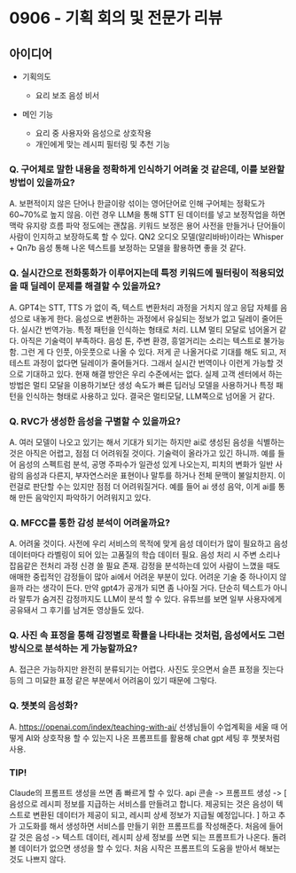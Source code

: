 # 0906 - 기획 회의 및 전문가 리뷰

## 아이디어
- 기획의도   
    - 요리 보조 음성 비서

- 메인 기능    
    - 요리 중 사용자와 음성으로 상호작용 
    - 개인에게 맞는 레시피 필터링 및 추천 기능



### Q. 구어체로 말한 내용을 정확하게 인식하기 어려울 것 같은데, 이를 보완할 방법이 있을까요?
A. 보편적이지 않은 단어나 한글이랑 섞이는 영어단어로 인해 구어체는 정확도가 60~70%로 높지 않음. 이런 경우 LLM을 통해 STT 된 데이터를 넣고 보정작업을 하면 맥락 유지랑 흐름 파악 정도에는 괜찮음. 키워드 보정은 용어 사전을 만들거나 단어들이 사람이 인지하고 보장하도록 할 수 있다. QN2 오디오 모델(알리바바)이라는 Whisper + Qn7b 음성 통해 나온 텍스트를 보정하는 모델을 활용하면 좋을 것 같다.

### Q. 실시간으로 전화통화가 이루어지는데 특정 키워드에 필터링이 적용되었을 때 딜레이 문제를 해결할 수 있을까요?
A. GPT4는 STT, TTS 가 없이 즉, 텍스트 변환처리 과정을 거치지 않고 응답 자체를 음성으로 내놓게 한다. 음성으로 변환하는 과정에서 유실되는 정보가 없고 딜레이 줄어든다.
실시간 번역가능. 특정 패턴을 인식하는 형태로 처리. LLM 멀티 모달로 넘어올거 같다. 아직은 기술력이 부족하다. 음성 톤, 주변 환경, 흥얼거리는 소리는 텍스트로 불가능함. 그런 게 다 인풋, 아웃풋으로 나올 수 있다. 저게 곧 나올거다로 기대를 해도 되고, 저 테스트 과정이 없다면 딜레이가 줄어들거다. 그래서 실시간 번역이나 이런게 가능할 것으로 기대하고 있다. 현재 해결 방안은 우리 수준에서는 없다. 실제 고객 센터에서 하는 방법은 멀티 모달을 이용하기보단 생성 속도가 빠른 딥러닝 모델을 사용하거나 특정 패턴을 인식하는 형태로 사용하고 있다. 결국은 멀티모달, LLM쪽으로 넘어올 거 같다.


### Q. RVC가 생성한 음성을 구별할 수 있을까요?
A. 여러 모델이 나오고 있기는 해서 기대가 되기는 하지만 ai로 생성된 음성을 식별하는 것은 아직은 어렵고, 점점 더 어려워질 것이다. 기술력이 올라가고 있긴 하니까. 예를 들어 음성의 스펙트럼 분석, 공명 주파수가 일관성 있게 나오는지, 피치의 변화가 일반 사람의 음성과 다른지, 부자연스러운 표현이나 말투를 하거나 전체 문맥이 불일치한지. 이런걸로 판단할 수는 있지만 점점 더 어려워질거다. 예를 들어 ai 생성 음악, 이게 ai를 통해 만든 음악인지 파악하기 어려워지고 있다.

### Q. MFCC를 통한 감성 분석이 어려울까요?
A. 어려울 것이다. 사전에 우리 서비스의 목적에 맞게 음성 데이터가 많이 필요하고 음성 데이터마다 라벨링이 되어 있는 고품질의 학습 데이터 필요. 음성 처리 시 주변 소리나 잡음같은 전처리 과정 신경 쓸 필요 존재. 감정을 분석하는데 있어 사람이 느꼈을 때도 애매한 중립적인 감정들이 많아 ai에서 어려운 부분이 있다. 어려운 기술 중 하나이지 않을까 라는 생각이 든다. 만약 gpt4가 공개가 되면 좀 나아질 거다. 단순히 텍스트가 아니라 말투가 숨겨진 감정까지도 LLM이 분석 할 수 있다. 유튜브를 보면 일부 사용자에게 공유돼서 그 후기를 남겨둔 영상들도 있다.

### Q. 사진 속 표정을 통해 감정별로 확률을 나타내는 것처럼, 음성에서도 그런 방식으로 분석하는 게 가능할까요?
A. 접근은 가능하지만 완전히 분류되기는 어렵다. 사진도 웃으면서 슬픈 표정을 짓는다 등의 그 미묘한 표정 같은 부분에서 어려움이 있기 때문에 그렇다.

### Q. 챗봇의 음성화?
A. https://openai.com/index/teaching-with-ai/ 
선생님들이 수업계획을 세울 때 어떻게 AI와 상호작용 할 수 있는지 나온 프롬프트를 활용해 chat gpt 세팅 후 챗봇처럼 사용. 


### TIP!
Claude의 프롬프트 생성을 쓰면 좀 빠르게 할 수 있다. api 콘솔 -> 프롬프트 생성 -> [ 음성으로 레시피 정보를 지급하는 서비스를 만들려고 합니다. 제공되는 것은 음성이 텍스트로 변환된 데이터가 제공이 되고, 레시피 상세 정보가 지급될 예정입니다. ] 하고 추가 고도화를 해서 생성하면 서비스를 만들기 위한 프롬프트를 작성해준다. 처음에 들어갈 것은 음성 -> 텍스트 데이터, 레시피 상세 정보를 쓰면 되는 프롬프트가 나온다. 돌려볼 데이터가 없으면 생성을 할 수 있다. 처음 시작은 프롬프트의 도움을 받아서 해보는 것도 나쁘지 않다.
